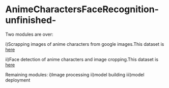 # AnimeCharactersFaceRecognition-unfinished-

Two modules are over:

i)Scrapping images of anime characters from google images.This dataset is [here](https://drive.google.com/drive/folders/1j_ulqt8LN1cfhJ-D1br70mtMmkvOIF_x?usp=sharing)

ii)Face detection of anime characters and image cropping.This dataset is [here](https://drive.google.com/drive/folders/1N0ChNf5IH-sYFwOgxc8U761lnAHBI9Y7?usp=sharing)


Remaining modules:
i)Image processing 
ii)model building
iii)model deployment
